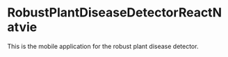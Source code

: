 # RobustPlantDiseaseDetectorReactNatvie
This is the mobile application for the robust plant disease detector.
